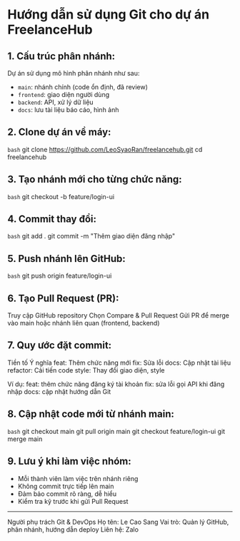 # Hướng dẫn sử dụng Git cho dự án FreelanceHub

## 1. Cấu trúc phân nhánh:
Dự án sử dụng mô hình phân nhánh như sau:
- `main`: nhánh chính (code ổn định, đã review)
- `frontend`: giao diện người dùng
- `backend`: API, xử lý dữ liệu
- `docs`: lưu tài liệu báo cáo, hình ảnh

## 2. Clone dự án về máy:
`bash`
git clone https://github.com/LeoSyaoRan/freelancehub.git
cd freelancehub

## 3. Tạo nhánh mới cho từng chức năng:
`bash`
git checkout -b feature/login-ui

## 4. Commit thay đổi:
`bash`
git add .
git commit -m "Thêm giao diện đăng nhập"

## 5. Push nhánh lên GitHub:
`bash`
git push origin feature/login-ui

## 6. Tạo Pull Request (PR):
Truy cập GitHub repository
Chọn Compare & Pull Request
Gửi PR để merge vào main hoặc nhánh liên quan (frontend, backend)

## 7. Quy ước đặt commit:
Tiền tố      Ý nghĩa
feat:	      Thêm chức năng mới
fix:	      Sửa lỗi
docs:	      Cập nhật tài liệu
refactor:	  Cải tiến code
style:	    Thay đổi giao diện, style

Ví dụ:
feat: thêm chức năng đăng ký tài khoản
fix: sửa lỗi gọi API khi đăng nhập
docs: cập nhật hướng dẫn Git

## 8. Cập nhật code mới từ nhánh main:
`bash`
git checkout main
git pull origin main
git checkout feature/login-ui
git merge main

## 9. Lưu ý khi làm việc nhóm:
- Mỗi thành viên làm việc trên nhánh riêng
- Không commit trực tiếp lên main
- Đảm bảo commit rõ ràng, dễ hiểu
- Kiểm tra kỹ trước khi gửi Pull Request

-----------------------------------------------------------------------------------------
Người phụ trách Git & DevOps
Họ tên: Le Cao Sang
Vai trò: Quản lý GitHub, phân nhánh, hướng dẫn deploy
Liên hệ: Zalo
